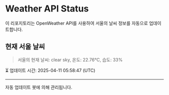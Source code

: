 
# Weather API Status

이 리포지토리는 OpenWeather API를 사용하여 서울의 날씨 정보를 자동으로 업데이트합니다.

## 현재 서울 날씨
> 서울의 현재 날씨: clear sky, 온도: 22.76°C, 습도: 33%

⏳ 업데이트 시간: 2025-04-11 05:58:47 (UTC)

---
자동 업데이트 봇에 의해 관리됩니다.
